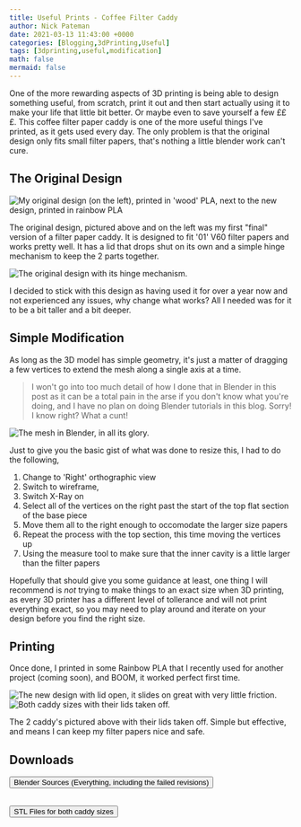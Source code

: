 ```yaml
---
title: Useful Prints - Coffee Filter Caddy
author: Nick Pateman
date: 2021-03-13 11:43:00 +0000
categories: [Blogging,3dPrinting,Useful]
tags: [3dprinting,useful,modification]
math: false
mermaid: false
---
```


One of the more rewarding aspects of 3D printing is being able to design something useful, from scratch, print it out and then start actually using it to make your life that little bit better. Or maybe even to save yourself a few £££. This coffee filter paper caddy is one of the more useful things I've printed, as it gets used every day. The only problem is that the original design only fits small filter papers, that's nothing a little blender work can't cure.

## The Original Design

![My original design (on the left), printed in 'wood' PLA, next to the new design, printed in rainbow PLA](/assets/img/prints/useful/filtercaddy/1.jpg)

The original design, pictured above and on the left was my first "final" version of a filter paper caddy.  It is designed to fit '01' V60 filter papers and works pretty well. It has a lid that drops shut on its own and a simple hinge mechanism to keep the 2 parts together.


![The original design with its hinge mechanism.](/assets/img/prints/useful/filtercaddy/2.jpg)

I decided to stick with this design as having used it for over a year now and not experienced any issues, why change what works? All I needed was for it to be a bit taller and a bit deeper.

## Simple Modification

As long as the 3D model has simple geometry, it's just a matter of dragging a few vertices to extend the mesh along a single axis at a time.

> I won't go into too much detail of how I done that in Blender in this post as it can be a total pain in the arse if you don't know what you're doing, and I have no plan on doing Blender tutorials in this blog. Sorry!  I know right? What a cunt!
   

![The mesh in Blender, in all its glory.](/assets/img/prints/useful/filtercaddy/5.jpg)

Just to give you the basic gist of what was done to resize this, I had to do the following,

1. Change to 'Right' orthographic view
2. Switch to wireframe,
3. Switch X-Ray on
4. Select all of the vertices on the right past the start of the top flat section of the base piece
5. Move them all to the right enough to occomodate the larger size papers
6. Repeat the process with the top section, this time moving the vertices up
7. Using the measure tool to make sure that the inner cavity is a little larger than the filter papers

Hopefully that should give you some guidance at least, one thing I will recommend is *not* trying to make things to an exact size when 3D printing, as every 3D printer has a different level of tollerance and will not print everything exact, so you may need to play around and iterate on your design before you find the right size.

## Printing

Once done, I printed in some Rainbow PLA that I recently used for another project (coming soon), and BOOM, it worked perfect first time.

![The new design with lid open, it slides on great with very little friction.](/assets/img/prints/useful/filtercaddy/3.jpg)
![Both caddy sizes with their lids taken off.](/assets/img/prints/useful/filtercaddy/4.jpg)

The 2 caddy's pictured above with their lids taken off. Simple but effective, and means I can keep my filter papers nice and safe.
## Downloads

<form method="get" action="/assets/downloads/sources/filtercaddyblender.zip">
	<button type="submit" class="btn btn-success">Blender Sources (Everything, including the failed revisions)</button>
</form>
<br/>
<form method="get" action="/assets/downloads/stls/filtercaddy.zip">
	<button type="submit" class="btn btn-success">STL Files for both caddy sizes</button>
</form>